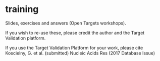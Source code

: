 # training
Slides, exercises and answers (Open Targets workshops).

If you wish to re-use these, please credit the author and the Target Validation platform. 

If you use the Target Validation Platform for your work, please cite Koscielny, G. et al. (submitted) Nucleic Acids Res (2017 Database Issue)
